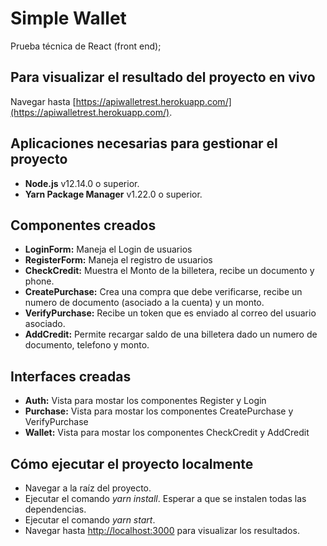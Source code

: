 # Simple Wallet
Prueba técnica de React (front end);

## Para visualizar el resultado del proyecto en vivo
Navegar hasta [https://apiwalletrest.herokuapp.com/](https://apiwalletrest.herokuapp.com/).

## Aplicaciones necesarias para gestionar el proyecto
* **Node.js** v12.14.0 o superior.
* **Yarn Package Manager** v1.22.0 o superior.

## Componentes creados
* **LoginForm:** Maneja el Login de usuarios
* **RegisterForm:**  Maneja el registro de usuarios
* **CheckCredit:** Muestra el Monto de la billetera, recibe un documento y phone.
* **CreatePurchase:** Crea una compra que debe verificarse, recibe un numero de documento (asociado a la cuenta) y un monto.
* **VerifyPurchase:** Recibe un token que es enviado al correo del usuario asociado.
* **AddCredit:** Permite recargar saldo de una billetera dado un numero de documento, telefono y monto.

## Interfaces creadas
* **Auth:** Vista para mostar los componentes Register y Login
* **Purchase:** Vista para mostar los componentes CreatePurchase y VerifyPurchase
* **Wallet:** Vista para mostar los componentes CheckCredit y AddCredit

## Cómo ejecutar el proyecto localmente
* Navegar a la raíz del proyecto.
* Ejecutar el comando *yarn install*. Esperar a que se instalen todas las dependencias.
* Ejecutar el comando *yarn start*.
* Navegar hasta [http://localhost:3000](http://localhost:3000) para visualizar los resultados.
